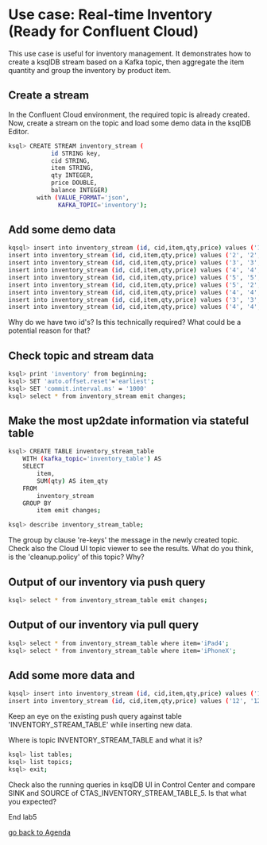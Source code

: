 # Use case: Real-time Inventory (Ready for Confluent Cloud)

This use case is useful for inventory management. It demonstrates how to create a ksqlDB stream based on a Kafka topic, then aggregate the item quantity and group the inventory by product item.

## Create a stream
In the Confluent Cloud environment, the required topic is already created.
Now, create a stream on the topic and load some demo data in the ksqlDB Editor.

```bash
ksql> CREATE STREAM inventory_stream (
			id STRING key,
			cid STRING,
			item STRING,
			qty INTEGER,
			price DOUBLE,
			balance INTEGER)
		with (VALUE_FORMAT='json',
		      KAFKA_TOPIC='inventory');
```

## Add some demo data
```bash
kqsql> insert into inventory_stream (id, cid,item,qty,price) values ('1', '1', 'Apple Magic Mouse 2', 10, 99);
insert into inventory_stream (id, cid,item,qty,price) values ('2', '2', 'iPhoneX', 25, 999);
insert into inventory_stream (id, cid,item,qty,price) values ('3', '3', 'MacBookPro13', 100, 1799);
insert into inventory_stream (id, cid,item,qty,price) values ('4', '4', 'iPad4', 20, 340);
insert into inventory_stream (id, cid,item,qty,price) values ('5', '5', 'Apple Pencil', 10, 79);
insert into inventory_stream (id, cid,item,qty,price) values ('5', '2', 'PhoneX', 10, 899);
insert into inventory_stream (id, cid,item,qty,price) values ('4', '4', 'iPad4', -20, 399);
insert into inventory_stream (id, cid,item,qty,price) values ('3', '3', 'MacBookPro13', 10, 1899);
insert into inventory_stream (id, cid,item,qty,price) values ('4', '4', 'iPad4', 20, 399);
```
Why do we have two id's? 
Is this technically required? What could be a potential reason for that?

## Check topic and stream data
```bash
ksql> print 'inventory' from beginning;
ksql> SET 'auto.offset.reset'='earliest';
ksql> SET 'commit.interval.ms' = '1000'
ksql> select * from inventory_stream emit changes;
```

## Make the most up2date information via stateful table
```bash
ksql> CREATE TABLE inventory_stream_table
	WITH (kafka_topic='inventory_table') AS
	SELECT
		item,
		SUM(qty) AS item_qty
	FROM
		inventory_stream
	GROUP BY
		item emit changes;

ksql> describe inventory_stream_table;
```
The group by clause 're-keys' the message in the newly created topic. Check also the Cloud UI topic viewer to see the results.
What do you think, is the 'cleanup.policy' of this topic? Why?

## Output of our inventory via push query
```bash
ksql> select * from inventory_stream_table emit changes;
```
## Output of our inventory via pull query
```bash
ksql> select * from inventory_stream_table where item='iPad4';
ksql> select * from inventory_stream_table where item='iPhoneX';
```

## Add some more data and 
```bash
kqsql> insert into inventory_stream (id, cid,item,qty,price) values ('11', '11', 'Apple Magic Mouse 2', 15, 90);
insert into inventory_stream (id, cid,item,qty,price) values ('12', '12', 'iPhoneX', 10, 900);
```

Keep an eye on the existing push query against table 'INVENTORY_STREAM_TABLE' while inserting new data.

Where is topic INVENTORY_STREAM_TABLE and what it is?
```bash
ksql> list tables;
ksql> list topics;
ksql> exit;
````
Check also the running queries in ksqlDB UI in Control Center and compare SINK and SOURCE of CTAS_INVENTORY_STREAM_TABLE_5. Is that what you expected?

End lab5

[go back to Agenda](https://github.com/ora0600/confluent-ksqldb-hands-on-workshop/blob/master/README.md#hands-on-agenda-and-labs)
